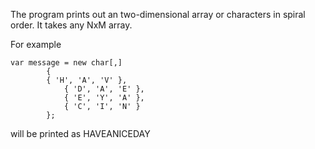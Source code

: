 The program prints out an two-dimensional array or characters in spiral order.
It takes any NxM array. 

For example 

	var message = new char[,]
        	{
        	{ 'H', 'A', 'V' }, 
                { 'D', 'A', 'E' }, 
                { 'E', 'Y', 'A' }, 
                { 'C', 'I', 'N' }
            };

will be printed as HAVEANICEDAY
